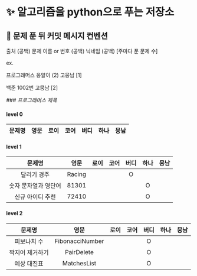 # :sparkles: 알고리즘을 python으로 푸는 저장소

## 👊 문제 푼 뒤 커밋 메시지 컨벤션

출처 (공백) 문제 이름 or 번호 (공백) 닉네임 (공백) [주마다 푼 문제 수]

ex.

프로그래머스 옹알이 (2) 고뭉남 [1]

백준 1002번 고뭉남 [2]

_### 프로그래머스 제목_

#### level 0

| 문제명 | 영문 | 로이 | 코어 | 버디 | 하나 | 뭉남 | 
|:---:|:--:|:--:|:--:|:--:|:--:|:--:|

#### level 1

|     문제명     |   영문   | 로이 | 코어 | 버디 | 하나 | 뭉남 | 
|:-----------:|:------:|:--:|:--:|:--:|:--:|:--:|
|   달리기 경주    | Racing |    |    | O  |    |    |
| 숫자 문자열과 영단어 | 81301  |    |    |    | O  |    |
|  신규 아이디 추천  | 72410  |    |    |    | O  |    |

#### level 2

|   문제명    |       영문        | 로이 | 코어 | 버디 | 하나 | 뭉남 | 
|:--------:|:---------------:|:--:|:--:|:--:|:--:|:--:|
|  피보나치 수  | FibonacciNumber |    |    | O  |    |    |
| 짝지어 제거하기 |   PairDelete    |    |    | O  |    |    |
|  예상 대진표  |   MatchesList   |    |    | O  |    |    |


  

